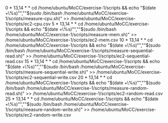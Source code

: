 0 * 13,14 * * cd /home/ubuntu/MoCC/exercise-1/scripts && echo "$(date +\%s)"",""$(sudo /bin/bash /home/ubuntu/MoCC/exercise-1/scripts/measure-cpu.sh)" >> /home/ubuntu/MoCC/exercise-1/scripts/ec2-cpu.csv
5 * 13,14 * * cd /home/ubuntu/MoCC/exercise-1/scripts && echo "$(date +\%s)"",""$(sudo /bin/bash /home/ubuntu/MoCC/exercise-1/scripts/measure-mem.sh)" >> /home/ubuntu/MoCC/exercise-1/scripts/ec2-mem.csv
10 * 13,14 * * cd /home/ubuntu/MoCC/exercise-1/scripts && echo "$(date +\%s)"",""$(sudo /bin/bash /home/ubuntu/MoCC/exercise-1/scripts/measure-sequential-read.sh)" >> /home/ubuntu/MoCC/exercise-1/scripts/ec2-sequential-read.csv
15 * 13,14 * * cd /home/ubuntu/MoCC/exercise-1/scripts && echo "$(date +\%s)"",""$(sudo /bin/bash /home/ubuntu/MoCC/exercise-1/scripts/measure-sequential-write.sh)" >> /home/ubuntu/MoCC/exercise-1/scripts/ec2-sequential-write.csv
20 * 13,14 * * cd /home/ubuntu/MoCC/exercise-1/scripts && echo "$(date +\%s)"",""$(sudo /bin/bash /home/ubuntu/MoCC/exercise-1/scripts/measure-random-read.sh)" >> /home/ubuntu/MoCC/exercise-1/scripts/ec2-random-read.csv
25 * 13,14 * * cd /home/ubuntu/MoCC/exercise-1/scripts && echo "$(date +\%s)"",""$(sudo /bin/bash /home/ubuntu/MoCC/exercise-1/scripts/measure-random-write.sh)" >> /home/ubuntu/MoCC/exercise-1/scripts/ec2-random-write.csv
